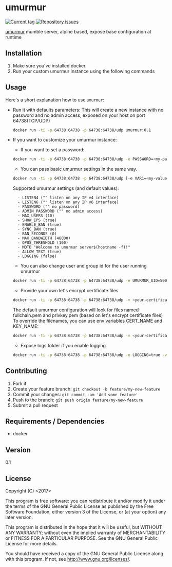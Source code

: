 # umurmur

[![Current tag](http://img.shields.io/github/tag/gp3t1/umurmur.svg)](https://github.com/gp3t1/umurmur/tags) 
[![Repository issues](http://issuestats.com/github/gp3t1/umurmur/badge/issue)](http://issuestats.com/github/gp3t1/umurmur) 

[umurmur](http://umurmur.net/) mumble server, alpine based, expose base configuration at runtime

## Installation

1. Make sure you've installed docker
2. Run your custom umurmur instance using the following commands

## Usage

Here's a short explanation how to use `umurmur`:

* Run it with defaults parameters:
    This will create a new instance with no password and no admin access, exposed on your host on port 64738(TCP/UDP)
    ```sh
    docker run -ti -p 64738:64738 -p 64738:64738/udp umurmur:0.1
    ```

* If you want to customize your umurmur instance:
    + If you want to set a password:
    ```sh
    docker run -ti -p 64738:64738 -p 64738:64738/udp -e PASSWORD=<my-password> umurmur:0.1
    ```

    + You can pass basic umurmur settings in the same way.
    ```sh
    docker run -ti -p 64738:64738 -p 64738:64738/udp [-e VAR1=<my-value> [-e VAR2=<my-value> [-e VAR3=<my-value> [...]]]] umurmur:0.1
    ```
    Supported umurmur settings (and default values):
    
        - LISTEN4 ("" listen on any IP v4 interface)
        - LISTEN6 ("" listen on any IP v6 interface)
        - PASSWORD ("" no password)
        - ADMIN_PASSWORD ("" no admin access)
        - MAX_USERS (10)
        - SHOW_IPS (true)
        - ENABLE_BAN (true)
        - SYNC_BAN (true)
        - BAN_SECONDS (0)
        - MAX_BANDWIDTH (48000)
        - OPUS_THRESHOLD (100)
        - MOTD "Welcome to umurmur server$(hostname -f)!"
        - ALLOW_TEXT (true)
        - LOGGING (false)

    + You can also change user and group id for the user running umurmur
    ```sh
    docker run -ti -p 64738:64738 -p 64738:64738/udp -e UMURMUR_UID=500 -e UMURMUR_GUID=1000 umurmur:0.1
    ```

    + Provide your own let's encrypt certificate files
    ```sh
    docker run -ti -p 64738:64738 -p 64738:64738/udp -v <your-certificates-folder>:/etc/umurmur/cert umurmur:0.1
    ```
    The default umurmur configuration will look for files named fullchain.pem and privkey.pem (based on let's encrypt certificate files)
    To override the filenames, you can use env variables CERT_NAME and KEY_NAME:
    ```sh
    docker run -ti -p 64738:64738 -p 64738:64738/udp -v <your-certificates-folder>:/etc/umurmur/cert -e CERT_NAME=<my-cert.pem> -e KEY_NAME=<my-privkey.pem> umurmur:0.1
    ```

    + Expose logs folder if you enable logging
    ```sh
    docker run -ti -p 64738:64738 -p 64738:64738/udp -e LOGGING=true -v <your-logs-dir-on-host>:/var/log umurmur:0.1
    ```

## Contributing

1. Fork it
2. Create your feature branch: `git checkout -b feature/my-new-feature`
3. Commit your changes: `git commit -am 'Add some feature'`
4. Push to the branch: `git push origin feature/my-new-feature`
5. Submit a pull request

## Requirements / Dependencies

* docker

## Version

0.1

## License

Copyright (C) <2017> <gp3t1>

This program is free software: you can redistribute it and/or modify it under the terms of the GNU General Public License as published by the Free Software Foundation, either version 3 of the License, or (at your option) any later version.

This program is distributed in the hope that it will be useful, but WITHOUT ANY WARRANTY; without even the implied warranty of MERCHANTABILITY or FITNESS FOR A PARTICULAR PURPOSE.  See the GNU General Public License for more details.

You should have received a copy of the GNU General Public License along with this program.  If not, see <http://www.gnu.org/licenses/>.